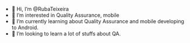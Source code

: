 - 👋 Hi, I’m @RubaTeixeira
- 👀 I’m interested in Quality Assurance, mobile
- 🌱 I’m currently learning about Quality Assurance and mobile developing to Android.
- 💞️ I’m looking to learn a lot of stuffs about QA.
